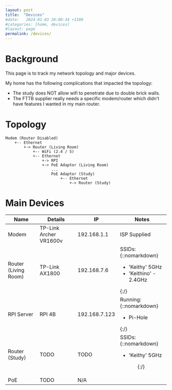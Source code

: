```yaml
---
layout: post
title:  "Devices"
#date:   2024-01-03 20:00:34 +1100
#categories: [home, devices]
#layout: page
permalink: /devices/
---
```


# Background

This page is to track my network topology and major devices.

My home has the following complications that impacted the topology:
- The study does NOT allow wifi to penetrate due to double brick walls.
- The FTTB supplier really needs a specific modem/router which didn't have features I wanted in my main router.


# Topology

```
Modem (Router Disabled)
    +-- Ethernet
        +-> Router (Living Room)
            +-- WiFi (2.4 / 5)
            +-- Ethernet
                +-> RPI
                +-> PoE Adaptor (Living Room)
                    ...
                    PoE Adaptor (Study)
                        +-- Ethernet
                            +-> Router (Study)
```


# Main Devices 

| Name | Details | IP | Notes |
| --- | --- | --- | --- |
| Modem | TP-Link Archer VR1600v | 192.168.1.1 | ISP Supplied |
| Router (Living Room) | TP-Link AX1800 | 192.168.7.6 | SSIDs: {::nomarkdown}<ul><li>'Keithy' 5GHz</li><li>'Keithino' - 2.4GHz</li></ul>{:/} |
| RPI Server | RPI 4B | 192.168.7.123 |Running: {::nomarkdown}<ul><li>Pi-Hole</li></ul>{:/}
| Router (Study) | TODO | TODO | SSIDs: {::nomarkdown}<ul><li>'Keithy' 5GHz</li><ul>{:/} |
| PoE | TODO | N/A |  |



